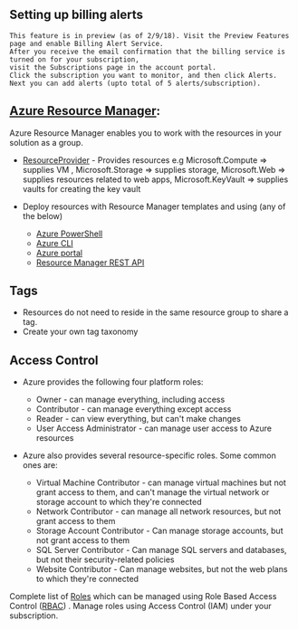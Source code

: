 
## Setting up billing alerts
    This feature is in preview (as of 2/9/18). Visit the Preview Features page and enable Billing Alert Service.
    After you receive the email confirmation that the billing service is turned on for your subscription,
    visit the Subscriptions page in the account portal. 
    Click the subscription you want to monitor, and then click Alerts. Next you can add alerts (upto total of 5 alerts/subscription).
    
    
##  [Azure Resource Manager](https://docs.microsoft.com/en-au/azure/azure-resource-manager/resource-group-overview#the-benefits-of-using-resource-manager): 
   Azure Resource Manager enables you to work with the resources in your solution as a group. 
   
   * [ResourceProvider](https://docs.microsoft.com/en-au/azure/azure-resource-manager/resource-manager-supported-services) - Provides resources e.g
                        Microsoft.Compute => supplies VM , 
                        Microsoft.Storage => supplies storage,
                        Microsoft.Web => supplies resources related to web apps,
                        Microsoft.KeyVault =>  supplies vaults for creating the key vault
            
   * Deploy resources with Resource Manager templates and using (any of the below)
        * [Azure PowerShell](https://docs.microsoft.com/en-au/azure/azure-resource-manager/resource-group-template-deploy)
        * [Azure CLI](https://docs.microsoft.com/en-au/azure/azure-resource-manager/resource-group-template-deploy-cli)
        * [Azure portal](https://docs.microsoft.com/en-au/azure/azure-resource-manager/resource-group-template-deploy-portal)
        * [Resource Manager REST API](https://docs.microsoft.com/en-au/azure/azure-resource-manager/resource-group-template-deploy-rest)         
            
## Tags
   * Resources do not need to reside in the same resource group to share a tag.
   * Create your own tag taxonomy
   

        
##  Access Control
  * Azure provides the following four platform roles:
      *  Owner - can manage everything, including access
      *  Contributor - can manage everything except access
      *  Reader - can view everything, but can't make changes
      *  User Access Administrator - can manage user access to Azure resources

  * Azure also provides several resource-specific roles. Some common ones are:
      *  Virtual Machine Contributor - can manage virtual machines but not grant access to them, and can't manage the virtual network or storage account to which they're connected
      *  Network Contributor - can manage all network resources, but not grant access to them
      *  Storage Account Contributor - Can manage storage accounts, but not grant access to them
      *  SQL Server Contributor - Can manage SQL servers and databases, but not their security-related policies
      *  Website Contributor - Can manage websites, but not the web plans to which they're connected

Complete list of [Roles](https://docs.microsoft.com/en-au/azure/role-based-access-control/built-in-roles) which can be managed using Role Based Access Control ([RBAC](https://docs.microsoft.com/en-au/azure/role-based-access-control/overview)) . Manage roles using Access Control (IAM) under your subscription.
        
##  
            

